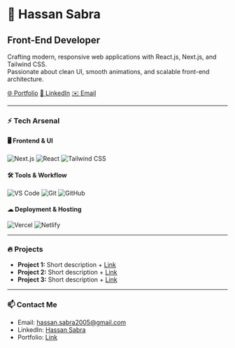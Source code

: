 # 👋 Hassan Sabra
## Front-End Developer

Crafting modern, responsive web applications with React.js, Next.js, and Tailwind CSS.  
Passionate about clean UI, smooth animations, and scalable front-end architecture.

[🌐 Portfolio](#)  [💼 LinkedIn](#)  [✉️ Email](mailto:hassan.sabra2005@gmail.com)

---

### ⚡ Tech Arsenal

#### 🖥 Frontend & UI
![Next.js](https://img.shields.io/badge/Next.js-black?style=for-the-badge&logo=next.js)
![React](https://img.shields.io/badge/React-blue?style=for-the-badge&logo=react)
![Tailwind CSS](https://img.shields.io/badge/Tailwind%20CSS-teal?style=for-the-badge&logo=tailwind-css)

#### 🛠 Tools & Workflow
![VS Code](https://img.shields.io/badge/VS%20Code-007ACC?style=for-the-badge&logo=visual-studio-code)
![Git](https://img.shields.io/badge/Git-F05032?style=for-the-badge&logo=git)
![GitHub](https://img.shields.io/badge/GitHub-181717?style=for-the-badge&logo=github)

#### ☁ Deployment & Hosting
![Vercel](https://img.shields.io/badge/Vercel-black?style=for-the-badge&logo=vercel)
![Netlify](https://img.shields.io/badge/Netlify-00C7B7?style=for-the-badge&logo=netlify)

---

### 🔥 Projects
- **Project 1:** Short description + [Link](#)  
- **Project 2:** Short description + [Link](#)  
- **Project 3:** Short description + [Link](#)  

---

### 📫 Contact Me
- Email: hassan.sabra2005@gmail.com  
- LinkedIn: [Hassan Sabra](#)  
- Portfolio: [Link](#)
